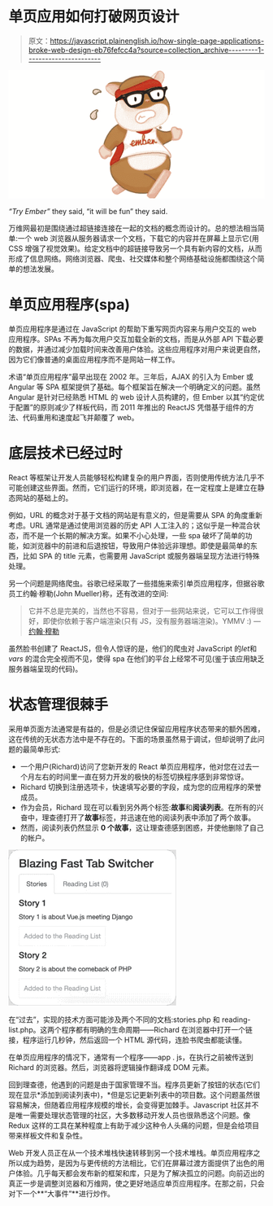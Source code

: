 # 单页应用如何打破网页设计

> 原文：<https://javascript.plainenglish.io/how-single-page-applications-broke-web-design-eb76fefcc4a?source=collection_archive---------1----------------------->

![](img/fee382ae18120154c77e33932bc0f4c3.png)

*“Try Ember”* they said, “it will be fun” they said.

万维网最初是围绕通过超链接连接在一起的文档的概念而设计的。总的想法相当简单:一个 web 浏览器从服务器请求一个文档，下载它的内容并在屏幕上显示它(用 CSS 增强了视觉效果)。给定文档中的超链接导致另一个具有新内容的文档，从而形成了信息网络。网络浏览器、爬虫、社交媒体和整个网络基础设施都围绕这个简单的想法发展。

# 单页应用程序(spa)

单页应用程序是通过在 JavaScript 的帮助下重写网页内容来与用户交互的 web 应用程序。SPAs 不再为每次用户交互加载全新的文档，而是从外部 API 下载必要的数据，并通过减少加载时间来改善用户体验。这些应用程序对用户来说更自然，因为它们像普通的桌面应用程序而不是网站一样工作。

术语“单页应用程序”最早出现在 2002 年。三年后，AJAX 的引入为 Ember 或 Angular 等 SPA 框架提供了基础。每个框架旨在解决一个明确定义的问题。虽然 Angular 是针对已经熟悉 HTML 的 web 设计人员构建的，但 Ember 以其“约定优于配置”的原则减少了样板代码，而 2011 年推出的 ReactJS 凭借基于组件的方法、代码重用和速度起飞并颠覆了 web。

# 底层技术已经过时

React 等框架让开发人员能够轻松构建复杂的用户界面，否则使用传统方法几乎不可能创建这些界面。然而，它们运行的环境，即浏览器，在一定程度上是建立在静态网站的基础上的。

例如，URL 的概念对于基于文档的网站是有意义的，但是需要从 SPA 的角度重新考虑。URL 通常是通过使用浏览器的历史 API 人工注入的；这似乎是一种混合状态，而不是一个长期的解决方案。如果不小心处理，一些 spa 破坏了简单的功能，如浏览器中的前进和后退按钮，导致用户体验远非理想。即使是最简单的东西，比如 SPA 的 title 元素，也需要用 JavaScript 或服务器端呈现方法进行特殊处理。

另一个问题是网络爬虫。谷歌已经采取了一些措施来索引单页应用程序，但据谷歌员工约翰·穆勒(John Mueller)称，还有改进的空间:

> 它并不总是完美的，当然也不容易，但对于一些网站来说，它可以工作得很好，即使你依赖于客户端渲染(只有 JS，没有服务器端渲染)。YMMV :) — [约翰·穆勒](https://twitter.com/johnmu)

虽然脸书创建了 ReactJS，但令人惊讶的是，他们的爬虫对 JavaScript 的*let*和 *vars* 的混合完全视而不见，使得 spa 在他们的平台上经常不可见(鉴于该应用缺乏服务器端呈现的代码)。

# 状态管理很棘手

采用单页面方法通常是有益的，但是必须记住保留应用程序状态带来的额外困难，这在传统的无状态方法中是不存在的。下面的场景虽然易于调试，但却说明了此问题的最简单形式:

*   一个用户(Richard)访问了您新开发的 React 单页应用程序，他对您在过去一个月左右的时间里一直在努力开发的极快的标签切换程序感到非常惊讶。
*   Richard 切换到注册选项卡，快速填写必要的字段，成为您的应用程序的荣誉成员。
*   作为会员，Richard 现在可以看到另外两个标签:**故事**和**阅读列表**。在所有的兴奋中，理查德打开了**故事**标签，并迅速在他的阅读列表中添加了两个故事。
*   然而，阅读列表仍然显示 **0 个故事**，这让理查德感到困惑，并使他删除了自己的帐户。

![](img/994c10582a2bfaef5b8fe6db4f99bd25.png)

在“过去”，实现的技术方面可能涉及两个不同的文档:stories.php 和 reading-list.php。这两个程序都有明确的生命周期——Richard 在浏览器中打开一个链接，程序运行几秒钟，然后返回一个 HTML 源代码，连脸书爬虫都能读懂。

在单页应用程序的情况下，通常有一个程序——app . js，在执行之前被传送到 Richard 的浏览器。然后，浏览器将逻辑操作翻译成 DOM 元素。

回到理查德，他遇到的问题是由于国家管理不当。程序员更新了按钮的状态(它们现在显示*添加到阅读列表中)，*但是忘记更新列表中的项目数。这个问题虽然很容易解决，但随着应用程序规模的增长，会变得更加棘手。Javascript 社区并不是唯一需要处理状态管理的社区，大多数移动开发人员也很熟悉这个问题。像 Redux 这样的工具在某种程度上有助于减少这种令人头痛的问题，但是会给项目带来样板文件和复杂性。

Web 开发人员正在从一个技术堆栈快速转移到另一个技术堆栈。单页应用程序之所以成为趋势，是因为与更传统的方法相比，它们在屏幕过渡方面提供了出色的用户体验。几乎每天都会发布新的框架和库，只是为了解决孤立的问题。向前迈出的真正一步是调整浏览器和万维网，使之更好地适应单页应用程序。在那之前，只会对下一个**“大事件”**进行炒作。